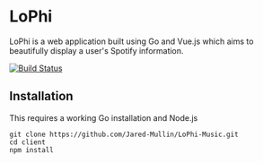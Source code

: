 # LoPhi

LoPhi is a web application built using Go and Vue.js which aims to beautifully display a user's Spotify information.

[![Build Status](https://travis-ci.com/Jared-Mullin/LoPhi-Music.svg?branch=master)](https://travis-ci.com/Jared-Mullin/LoPhi-Music)

## Installation

This requires a working Go installation and Node.js

```Shell
git clone https://github.com/Jared-Mullin/LoPhi-Music.git
cd client
npm install
```

